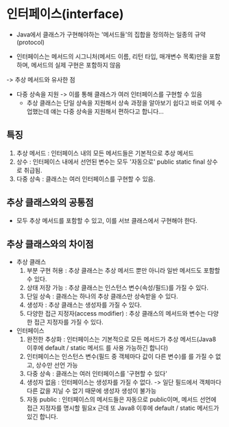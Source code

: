 
# 인터페이스(interface)
- Java에서 클래스가 구현해야하는 '메서드들'의 집합을 정의하는
  일종의 규약(protocol)

- 인터페이스는 메서드의 시그니처(메서드 이름, 리턴 타입, 매개변수
  목록)만을 포함하며, 메서드의 실제 구현은 포함하지 않음

-> 추상 메서드와 유사한 점

- 다중 상속을 지원
  -> 이를 통해 클래스가 여러 인터페이스를 구현할 수 있음
    - 추상 클래스는 단일 상속을 지원해서 상속 과정을 알아보기 쉽다고
      바로 어제 수업했는데 얘는 다중 상속을 지원해서
      편하다고 합니다...

## 특징
1. 추상 메서드 : 인터페이스 내의 모든 메서드들은 기본적으로
   추상 메서드
2. 상수 : 인터페이스 내에서 선언된 변수는 모두 '자동으로'
   public static final 상수로 취급됨.
3. 다중 상속 : 클래스는 여러 인터페이스를 구현할 수 있음.

## 추상 클래스와의 공통점
- 모두 추상 메서드를 포함할 수 있고, 이를 서브 클래스에서
  구현해야 한다.

## 추상 클래스와의 차이점
- 추상 클래스
    1. 부분 구현 허용 : 추상 클래스는 추상 메서드 뿐만 아니라
       일반 메서드도 포함할 수 있다.
    2. 상태 저장 가능 : 추상 클래스는 인스턴스 변수(속성/필드)를
       가질 수 있다.
    3. 단일 상속 : 클래스는 하나의 추상 클래스만 상속받을 수
       있다.
    4. 생성자 : 추상 클래스는 생성자를 가질 수 있다.
    5. 다양한 접근 지정자(access modifier) : 추상 클래스의
       메서드와 변수는 다양한 접근 지정자를 가질 수 있다.
- 인터페이스
    1. 완전한 추상화 : 인터페이스는 기본적으로 모든 메서드가
       추상 메서드(Java8 이후에 default / static 메서드
       를 사용 가능하긴 합니다)
    2. 인터페이스는 인스턴스 변수(필드 중 객체마다 값이 다른 변수)를
       를 가질 수 없고, 상수만 선언 가능
    3. 다중 상속 : 클래스는 여러 인터페이스를 '구현할 수 있다'
    4. 생성자 없음 : 인터페이스는 생성자를 가질 수 없다.
       -> 일단 필드에서 객체마다 다른 값을 지닐 수 없기
       때문에 생성자 생성이 불가능
    5. 자동 public : 인터페이스의 메서드들은 자동으로
       public이며, 메서드 선언에 접근 지정자를 명시할 필요x
       근데 또 Java8 이후에 default / static 메서드가
       있긴 합니다.